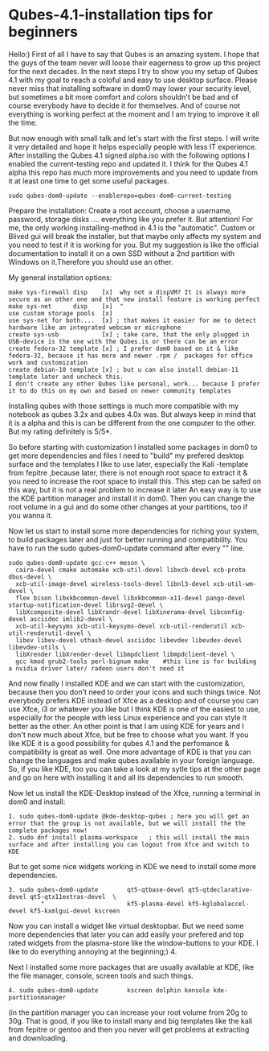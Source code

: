 # Qubes-4.1-installation tips for beginners
Hello:)
First of all I have to say that Qubes is an amazing system. I hope that the guys of the team never will loose their eagerness to grow up this project for the next decades.
In the next steps I try to show you my setup of Qubes 4.1 with my goal to reach a coloful and easy to use desktop surface. Please never miss that installing software in dom0 may lower your security level, but sometimes a bit more comfort and colors shouldn't be bad and of course everybody have to decide it for themselves. And of course not everything is working perfect at the moment and I am trying to improve it all the time.

But now enough with small talk and let's start with the first steps. I will write it very detailed and hope it helps especially people with less IT experience.
After installing the Qubes 4.1 signed alpha.iso with the following options I enabled the current-testing repo and updated it. I think for the Qubes 4.1 alpha this repo has much more improvements and you need to update from it at least one time to get some useful packages.
            
    sudo qubes-dom0-update --enablerepo=qubes-dom0-current-testing

   Prepare the installation: 
   Create a root account, choose a username, password, storage disks .... everything like you prefer it.
   But attention! For me, the only working installing-method in 4.1 is the "automatic". 
   Custom or Blived gui will break the installer, but that maybe only affects my system and you need to test if it is working for you. 
   But my suggestion is like the official documentation to install it on a own SSD without a 2nd partition with Windows on it.Therefore you should use an other.
   
My general installation options:

    make sys-firewall disp    [x]  why not a dispVM? It is always more secure as an other one and that new install feature is working perfect
    make sys-net      disp    [x]  "
    use custom storage pools  [x]  
    use sys-net for both....  [x] ; that makes it easier for me to detect hardware like an integrated webcam or microphone
    create sys-usb            [x] ; take care, that the only plugged in USB-device is the one with the Qubes.is or there can be an error
    create fedora-32 template [x] ; I prefer dom0 based on it & like fedora-32, because it has more and newer .rpm /  packages for office work and customization
    create debian-10 template [x] ; but u can also install debian-11 template later and uncheck this.
    I don't create any other Qubes like personal, work... because I prefer it to do this on my own and based on newer community templates
                
Installing qubes with those settings is much more compatible with my notebook as qubes 3.2x and qubes 4.0x was. But always keep in mind that it is a alpha and this is can be different from the one computer to the other. But my rating definitely is 5/5*.

So before starting with customization I installed some packages in dom0 to get more dependencies and files I need to "build" my prefered desktop surface and the templates I like to use later, especially the Kali -template from fepitre ,because later, there is not enough root space to extract it & you need to increase the root space to install this. This step can be safed on this way, but it is not a real problem to increase it later An easy way is to use the KDE partition manager and install it in dom0. Then you can change the root volume in a gui and do some other changes at your partitions, too if you wanna it.

Now let us start to install some more dependencies for riching your system, to build packages later and just for better running and compatibility.
You have to run the sudo qubes-dom0-update command after every "\" line.

    sudo qubes-dom0-update gcc-c++ meson \
      cairo-devel cmake automake xcb-util-devel libxcb-devel xcb-proto dbus-devel \
      xcb-util-image-devel wireless-tools-devel libnl3-devel xcb-util-wm-devel \
      flex bison libxkbcommon-devel libxkbcommon-x11-devel pango-devel startup-notification-devel librsvg2-devel \
      libXcomposite-devel libXrandr-devel libXinerama-devel libconfig-devel asciidoc imlib2-devel \
      xcb-util-keysyms xcb-util-keysyms-devel xcb-util-renderutil xcb-util-renderutil-devel \
      libev libev-devel uthash-devel asciidoc libevdev libevdev-devel libevdev-utils \
      libXrender libXrender-devel libmpdclient libmpdclient-devel \
      gcc kmod grub2-tools perl-bignum make    #this line is for building a nvidia driver later/ radeon users don't need it
      
   
And now finally I installed KDE and we can start with the customization, because then you don't need to order your icons and such things twice.
Not everybody prefers KDE instead of Xfce as a desktop and of course you can use Xfce, i3 or whatever you like but I think KDE is one of the easiest to use, especially for the people with less Linux experience and you can style it better as the other. An other point is that I am using KDE for years and I don't now much about Xfce, but be free to choose what you want.
If you like KDE it is a good possibility for qubes 4.1 and the perfomance & compatibility is great as well. One more advantage of KDE is that you can change the languages and make qubes available in your foreign language. So, if you like KDE, too you can take a look at my sytle tips at the other page and go on here with installing it and all its dependencies to run smooth.

Now let us install the KDE-Desktop instead of the Xfce, running  a terminal in dom0 and install:

    1. sudo qubes-dom0-update @kde-desktop-qubes ; here you will get an error that the group is not available, but we will install the the complete packages now!
    2. sudo dnf install plasma-workspace   ; this will install the main surface and after installing you can logout from Xfce and switch to KDE

But to get some nice widgets working in KDE we need to install some more dependencies.
 
    3. sudo qubes-dom0-update        qt5-qtbase-devel qt5-qtdeclarative-devel qt5-qtx11extras-devel  \
             "                       kf5-plasma-devel kf5-kglobalaccel-devel kf5-kxmlgui-devel kscreen  
             
Now you can install a widget like virtual desktopbar. But we need some more dependencies that later you can add easily your prefered and top rated widgets from the plasma-store like the window-buttons to your KDE. I like to do everything annoying at the beginning;) 
    4. 

Next I installed some more packages that are usually available at KDE, like the file manager, console, screen tools and such things.  

    4. sudo qubes-dom0-update        kscreen dolphin konsole kde-partitionmanager 

(in the partition manager you can increase your root volume from 20g to 30g.  That is good, if you like to install many and big templates like the kali from fepitre or gentoo and then you never will get problems at extracting and downloading.
                                    
                                    
                                    
                                    



 

               

                         

                         
                         
                         
                        

